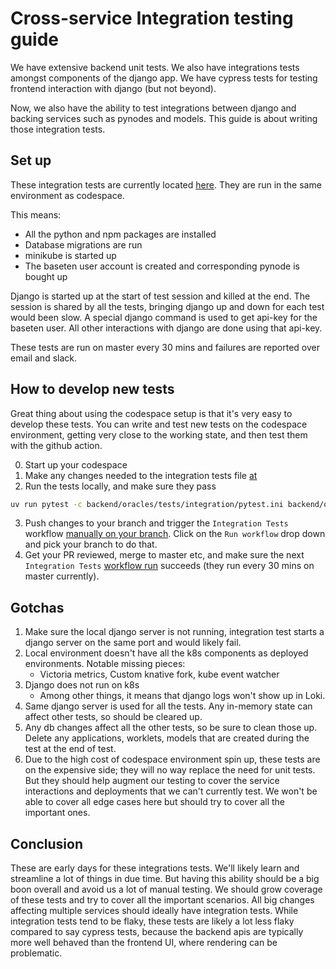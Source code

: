 # Cross-service Integration testing guide

We have extensive backend unit tests. We also have integrations tests amongst
components of the django app. We have cypress tests for testing frontend
interaction with django (but not beyond).

Now, we also have the ability to test integrations between django and backing
services such as pynodes and models. This guide is about writing those
integration tests.

## Set up

These integration tests are currently located
[here](/backend/oracles/tests/integration/test_deploy.py). They are run in
the same environment as codespace.

This means:

- All the python and npm packages are installed
- Database migrations are run
- minikube is started up
- The baseten user account is created and corresponding pynode is bought up

Django is started up at the start of test session and killed at the end. The
session is shared by all the tests, bringing django up and down for each test
would been slow. A special django command is used to get api-key for the baseten
user. All other interactions with django are done using that api-key.

These tests are run on master every 30 mins and failures are reported over email
and slack.

## How to develop new tests

Great thing about using the codespace setup is that it's very easy to develop
these tests. You can write and test new tests on the codespace environment,
getting very close to the working state, and then test them with the github
action.

0. Start up your codespace
1. Make any changes needed to the integration tests file
   [at](/backend/oracles/tests/integration/test_deploy.py)
2. Run the tests locally, and make sure they pass

```sh
uv run pytest -c backend/oracles/tests/integration/pytest.ini backend/oracles/tests/integration/test_deploy.py
```

3. Push changes to your branch and trigger the `Integration Tests` workflow
   [manually on your
   branch](https://github.com/basetenlabs/baseten/actions/workflows/integration-tests.yml).
   Click on the `Run workflow` drop down and pick your branch to do that.
4. Get your PR reviewed, merge to master etc, and make sure the next
   `Integration Tests` [workflow
   run](<(https://github.com/basetenlabs/baseten/actions/workflows/integration-tests.yml)>)
   succeeds (they run every 30 mins on master currently).

## Gotchas

1. Make sure the local django server is not running, integration test starts a
   django server on the same port and would likely fail.
1. Local environment doesn't have all the k8s components as deployed
   environments. Notable missing pieces:
   - Victoria metrics, Custom knative fork, kube event watcher
1. Django does not run on k8s
   - Among other things, it means that django logs won't show up in Loki.
1. Same django server is used for all the tests. Any in-memory state can affect
   other tests, so should be cleared up.
1. Any db changes affect all the other tests, so be sure to clean those up.
   Delete any applications, worklets, models that are created during the test at
   the end of test.
1. Due to the high cost of codespace environment spin up, these tests are on the
   expensive side; they will no way replace the need for unit tests. But they
   should help augment our testing to cover the service interactions and
   deployments that we can't currently test. We won't be able to cover all edge
   cases here but should try to cover all the important ones.

## Conclusion

These are early days for these integrations tests. We'll likely learn and
streamline a lot of things in due time. But having this ability should be a big
boon overall and avoid us a lot of manual testing. We should grow coverage of
these tests and try to cover all the important scenarios. All big changes
affecting multiple services should ideally have integration tests. While
integration tests tend to be flaky, these tests are likely a lot less flaky
compared to say cypress tests, because the backend apis are typically more well
behaved than the frontend UI, where rendering can be problematic.
